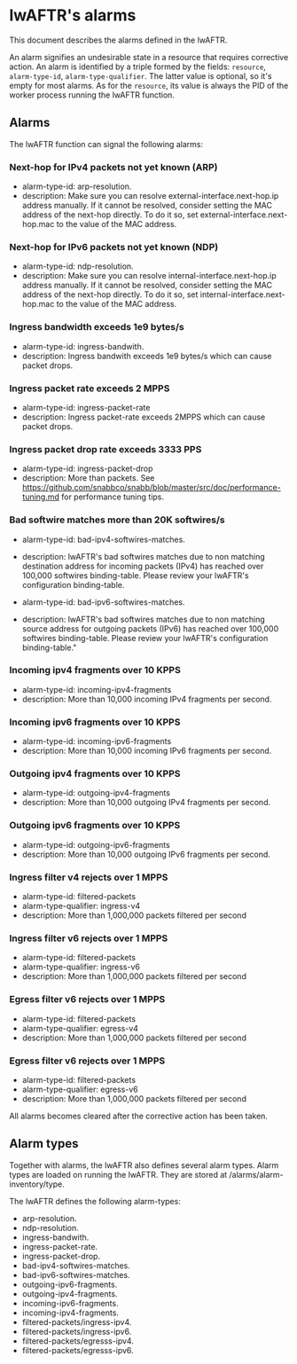 # lwAFTR's alarms

This document describes the alarms defined in the lwAFTR.

An alarm signifies an undesirable state in a resource that requires corrective
action.  An alarm is identified by a triple formed by the fields: `resource`,
`alarm-type-id`, `alarm-type-qualifier`.  The latter value is optional, so it's
empty for most alarms.  As for the `resource`, its value is always the PID of
the worker process running the lwAFTR function.

## Alarms

The lwAFTR function can signal the following alarms:

### Next-hop for IPv4 packets not yet known (ARP)

- alarm-type-id: arp-resolution.
- description:
    Make sure you can resolve external-interface.next-hop.ip address manually.
    If it cannot be resolved, consider setting the MAC address of the next-hop
    directly.  To do it so, set external-interface.next-hop.mac to the value of
    the MAC address.

### Next-hop for IPv6 packets not yet known (NDP)

- alarm-type-id: ndp-resolution.
- description:
    Make sure you can resolve internal-interface.next-hop.ip address manually.
    If it cannot be resolved, consider setting the MAC address of the next-hop
    directly.  To do it so, set internal-interface.next-hop.mac to the value
    of the MAC address.

### Ingress bandwidth exceeds 1e9 bytes/s

- alarm-type-id: ingress-bandwith.
- description:
    Ingress bandwith exceeds 1e9 bytes/s which can cause packet drops.

### Ingress packet rate exceeds 2 MPPS

- alarm-type-id: ingress-packet-rate
- description:
    Ingress packet-rate exceeds 2MPPS which can cause packet drops.

### Ingress packet drop rate exceeds 3333 PPS

- alarm-type-id: ingress-packet-drop
- description:
    More than <threshold> packets.  See https://github.com/snabbco/snabb/blob/master/src/doc/performance-tuning.md
    for performance tuning tips.

### Bad softwire matches more than 20K softwires/s

- alarm-type-id: bad-ipv4-softwires-matches.
- description:
    lwAFTR's bad softwires matches due to non matching destination address for
    incoming packets (IPv4) has reached over 100,000 softwires binding-table.
    Please review your lwAFTR's configuration binding-table.

- alarm-type-id: bad-ipv6-softwires-matches.
- description:
    lwAFTR's bad softwires matches due to non matching source address for
    outgoing packets (IPv6) has reached over 100,000 softwires binding-table.
    Please review your lwAFTR's configuration binding-table."

### Incoming ipv4 fragments over 10 KPPS

- alarm-type-id: incoming-ipv4-fragments
- description:
    More than 10,000 incoming IPv4 fragments per second.

### Incoming ipv6 fragments over 10 KPPS

- alarm-type-id: incoming-ipv6-fragments
- description:
    More than 10,000 incoming IPv6 fragments per second.

### Outgoing ipv4 fragments over 10 KPPS

- alarm-type-id: outgoing-ipv4-fragments
- description:
    More than 10,000 outgoing IPv4 fragments per second.

### Outgoing ipv6 fragments over 10 KPPS

- alarm-type-id: outgoing-ipv6-fragments
- description:
    More than 10,000 outgoing IPv6 fragments per second.

### Ingress filter v4 rejects over 1 MPPS

- alarm-type-id: filtered-packets
- alarm-type-qualifier: ingress-v4
- description:
    More than 1,000,000 packets filtered per second

### Ingress filter v6 rejects over 1 MPPS

- alarm-type-id: filtered-packets
- alarm-type-qualifier: ingress-v6
- description:
    More than 1,000,000 packets filtered per second

### Egress filter v6 rejects over 1 MPPS

- alarm-type-id: filtered-packets
- alarm-type-qualifier: egress-v4
- description:
    More than 1,000,000 packets filtered per second

### Egress filter v6 rejects over 1 MPPS

- alarm-type-id: filtered-packets
- alarm-type-qualifier: egress-v6
- description:
    More than 1,000,000 packets filtered per second

All alarms becomes cleared after the corrective action has been taken.

## Alarm types

Together with alarms, the lwAFTR also defines several alarm types.  Alarm types
are loaded on running the lwAFTR.  They are stored at /alarms/alarm-inventory/type.

The lwAFTR defines the following alarm-types:

- arp-resolution.
- ndp-resolution.
- ingress-bandwith.
- ingress-packet-rate.
- ingress-packet-drop.
- bad-ipv4-softwires-matches.
- bad-ipv6-softwires-matches.
- outgoing-ipv6-fragments.
- outgoing-ipv4-fragments.
- incoming-ipv6-fragments.
- incoming-ipv4-fragments.
- filtered-packets/ingress-ipv4.
- filtered-packets/ingress-ipv6.
- filtered-packets/egresss-ipv4.
- filtered-packets/egresss-ipv6.
